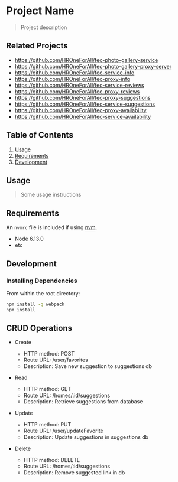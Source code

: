 # Project Name

> Project description

## Related Projects

- https://github.com/HROneForAll/fec-photo-gallery-service
- https://github.com/HROneForAll/fec-photo-gallery-proxy-server
- https://github.com/HROneForAll/fec-service-info
- https://github.com/HROneForAll/fec-proxy-info
- https://github.com/HROneForAll/fec-service-reviews
- https://github.com/HROneForAll/fec-proxy-reviews
- https://github.com/HROneForAll/fec-proxy-suggestions
- https://github.com/HROneForAll/fec-service-suggestions
- https://github.com/HROneForAll/fec-proxy-availability
- https://github.com/HROneForAll/fec-service-availability

## Table of Contents

1. [Usage](#Usage)
1. [Requirements](#requirements)
1. [Development](#development)

## Usage

> Some usage instructions

## Requirements

An `nvmrc` file is included if using [nvm](https://github.com/creationix/nvm).

- Node 6.13.0
- etc

## Development

### Installing Dependencies

From within the root directory:

```sh
npm install -g webpack
npm install
```

## CRUD Operations

- Create
  * HTTP method: POST
  * Route URL: /user/favorites
  * Description: Save new suggestion to suggestions db

- Read
  * HTTP method: GET
  * Route URL: /homes/:id/suggestions
  * Description: Retrieve suggestions from database

- Update
  * HTTP method: PUT
  * Route URL: /user/updateFavorite
  * Description: Update suggestions in suggestions db

- Delete
  * HTTP method: DELETE
  * Route URL: /homes/:id/suggestions
  * Description: Remove suggested link in db 

